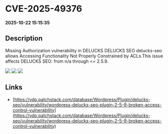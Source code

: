 # CVE-2025-49376

**2025-10-22 15:15:35**

## Description
Missing Authorization vulnerability in DELUCKS DELUCKS SEO delucks-seo allows Accessing Functionality Not Properly Constrained by ACLs.This issue affects DELUCKS SEO: from n/a through <= 2.5.9.

![](https://img.shields.io/static/v1?label=Score&message=7.5&color=red)
![](https://img.shields.io/static/v1?label=Severity&message=HIGH&color=red)
![](https://img.shields.io/static/v1?label=CWE&message=Auth&color=green)

## Links
- [https://vdp.patchstack.com/database/Wordpress/Plugin/delucks-seo/vulnerability/wordpress-delucks-seo-plugin-2-5-9-broken-access-control-vulnerability](https://vdp.patchstack.com/database/Wordpress/Plugin/delucks-seo/vulnerability/wordpress-delucks-seo-plugin-2-5-9-broken-access-control-vulnerability)
